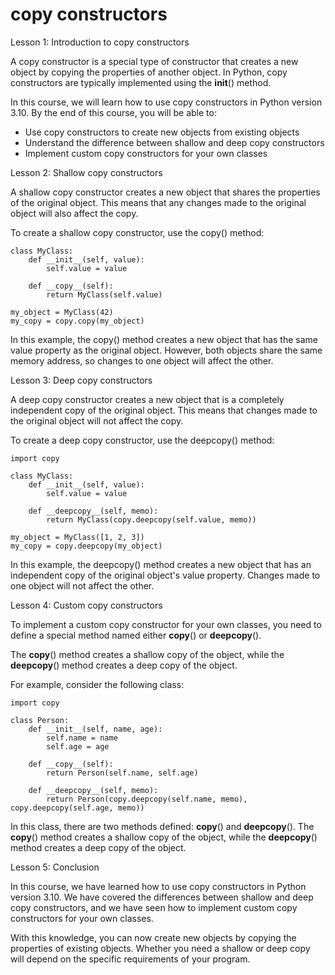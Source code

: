 
copy constructors
=================
Lesson 1: Introduction to copy constructors

A copy constructor is a special type of constructor that creates a new object by copying the properties of another object. In Python, copy constructors are typically implemented using the __init__() method.

In this course, we will learn how to use copy constructors in Python version 3.10. By the end of this course, you will be able to:

- Use copy constructors to create new objects from existing objects
- Understand the difference between shallow and deep copy constructors
- Implement custom copy constructors for your own classes

Lesson 2: Shallow copy constructors

A shallow copy constructor creates a new object that shares the properties of the original object. This means that any changes made to the original object will also affect the copy.

To create a shallow copy constructor, use the copy() method:

```
class MyClass:
    def __init__(self, value):
        self.value = value

    def __copy__(self):
        return MyClass(self.value)

my_object = MyClass(42)
my_copy = copy.copy(my_object)
```

In this example, the copy() method creates a new object that has the same value property as the original object. However, both objects share the same memory address, so changes to one object will affect the other.

Lesson 3: Deep copy constructors

A deep copy constructor creates a new object that is a completely independent copy of the original object. This means that changes made to the original object will not affect the copy.

To create a deep copy constructor, use the deepcopy() method:

```
import copy

class MyClass:
    def __init__(self, value):
        self.value = value

    def __deepcopy__(self, memo):
        return MyClass(copy.deepcopy(self.value, memo))

my_object = MyClass([1, 2, 3])
my_copy = copy.deepcopy(my_object)
```

In this example, the deepcopy() method creates a new object that has an independent copy of the original object's value property. Changes made to one object will not affect the other.

Lesson 4: Custom copy constructors

To implement a custom copy constructor for your own classes, you need to define a special method named either __copy__() or __deepcopy__().

The __copy__() method creates a shallow copy of the object, while the __deepcopy__() method creates a deep copy of the object.

For example, consider the following class:

```
import copy

class Person:
    def __init__(self, name, age):
        self.name = name
        self.age = age

    def __copy__(self):
        return Person(self.name, self.age)

    def __deepcopy__(self, memo):
        return Person(copy.deepcopy(self.name, memo), copy.deepcopy(self.age, memo))
```

In this class, there are two methods defined: __copy__() and __deepcopy__(). The __copy__() method creates a shallow copy of the object, while the __deepcopy__() method creates a deep copy of the object.

Lesson 5: Conclusion

In this course, we have learned how to use copy constructors in Python version 3.10. We have covered the differences between shallow and deep copy constructors, and we have seen how to implement custom copy constructors for your own classes.

With this knowledge, you can now create new objects by copying the properties of existing objects. Whether you need a shallow or deep copy will depend on the specific requirements of your program.